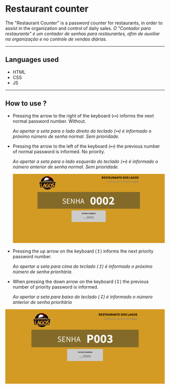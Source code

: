 # Restaurant counter
The "Restaurant Counter" is a password counter for restaurants, in order to assist in the organization and control of daily sales.
*O "Contador para restaurante" é um contador de senhas para restaurantes, afim de auxiliar na organização e no controle de vendas diárias.*

---

## Languages used

- HTML 
- CSS 
- JS 

---

## How to use ?

- Pressing the arrow to the right of the keyboard (↦) informs the next normal password number. Without.

  *Ao apertar a seta para o lado direito do teclado (↦) é informado o próximo número de senha normal. Sem prioridade.*

- Pressing the arrow to the left of the keyboard (↤) the previous number of normal password is informed. No priority.

  *Ao apertar a seta para o lado esquerdo do teclado (↤) é informado o número anterior de senha normal. Sem prioridade.*
  
  ![image-20220423204322485](images_readme/image-20220423204322485.png)

- Pressing the up arrow on the keyboard (↥) informs the next priority password number.

  *Ao apertar a seta para cima do teclado (↥) é informado o próximo número de senha prioritária.*

- When pressing the down arrow on the keyboard (↧) the previous number of priority password is informed.

  *Ao apertar a seta para baixo do teclado (↧) é informado o número anterior de senha prioritária*

![image-20220423204756988](images_readme/image-20220423204756988.png)

